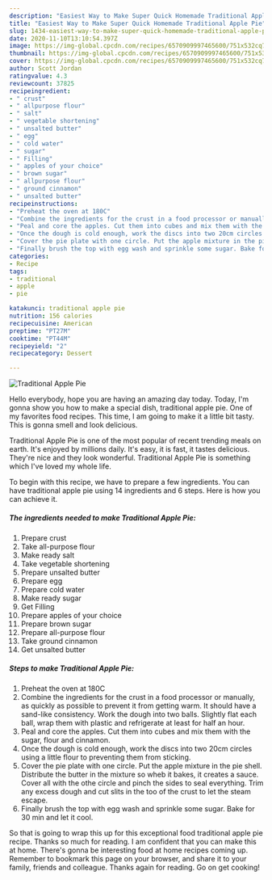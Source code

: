 ```yaml
---
description: "Easiest Way to Make Super Quick Homemade Traditional Apple Pie"
title: "Easiest Way to Make Super Quick Homemade Traditional Apple Pie"
slug: 1434-easiest-way-to-make-super-quick-homemade-traditional-apple-pie
date: 2020-11-10T13:10:54.397Z
image: https://img-global.cpcdn.com/recipes/6570909997465600/751x532cq70/traditional-apple-pie-recipe-main-photo.jpg
thumbnail: https://img-global.cpcdn.com/recipes/6570909997465600/751x532cq70/traditional-apple-pie-recipe-main-photo.jpg
cover: https://img-global.cpcdn.com/recipes/6570909997465600/751x532cq70/traditional-apple-pie-recipe-main-photo.jpg
author: Scott Jordan
ratingvalue: 4.3
reviewcount: 37825
recipeingredient:
- " crust"
- " allpurpose flour"
- " salt"
- " vegetable shortening"
- " unsalted butter"
- " egg"
- " cold water"
- " sugar"
- " Filling"
- " apples of your choice"
- " brown sugar"
- " allpurpose flour"
- " ground cinnamon"
- " unsalted butter"
recipeinstructions:
- "Preheat the oven at 180C"
- "Combine the ingredients for the crust in a food processor or manually, as quickly as possible to prevent it from getting warm. It should have a sand-like consistency. Work the dough into two balls. Slightly flat each ball, wrap them with plastic and refrigerate at least for half an hour."
- "Peal and core the apples. Cut them into cubes and mix them with the sugar, flour and cinnamon."
- "Once the dough is cold enough, work the discs into two 20cm circles using a little flour to preventing them from sticking."
- "Cover the pie plate with one circle. Put the apple mixture in the pie shell. Distribute the butter in the mixture so wheb it bakes, it creates a sauce. Cover all with the othe circle and pinch the sides to seal everything. Trim any excess dough and cut slits in the too of the crust to let the steam escape."
- "Finally brush the top with egg wash and sprinkle some sugar. Bake for 30 min and let it cool."
categories:
- Recipe
tags:
- traditional
- apple
- pie

katakunci: traditional apple pie 
nutrition: 156 calories
recipecuisine: American
preptime: "PT27M"
cooktime: "PT44M"
recipeyield: "2"
recipecategory: Dessert

---
```



![Traditional Apple Pie](https://img-global.cpcdn.com/recipes/6570909997465600/751x532cq70/traditional-apple-pie-recipe-main-photo.jpg)

Hello everybody, hope you are having an amazing day today. Today, I'm gonna show you how to make a special dish, traditional apple pie. One of my favorites food recipes. This time, I am going to make it a little bit tasty. This is gonna smell and look delicious.

Traditional Apple Pie is one of the most popular of recent trending meals on earth. It's enjoyed by millions daily. It's easy, it is fast, it tastes delicious. They're nice and they look wonderful. Traditional Apple Pie is something which I've loved my whole life.




To begin with this recipe, we have to prepare a few ingredients. You can have traditional apple pie using 14 ingredients and 6 steps. Here is how you can achieve it.

<!--inarticleads1-->

##### The ingredients needed to make Traditional Apple Pie:

1. Prepare  crust
1. Take  all-purpose flour
1. Make ready  salt
1. Take  vegetable shortening
1. Prepare  unsalted butter
1. Prepare  egg
1. Prepare  cold water
1. Make ready  sugar
1. Get  Filling
1. Prepare  apples of your choice
1. Prepare  brown sugar
1. Prepare  all-purpose flour
1. Take  ground cinnamon
1. Get  unsalted butter




<!--inarticleads2-->

##### Steps to make Traditional Apple Pie:

1. Preheat the oven at 180C
1. Combine the ingredients for the crust in a food processor or manually, as quickly as possible to prevent it from getting warm. It should have a sand-like consistency. Work the dough into two balls. Slightly flat each ball, wrap them with plastic and refrigerate at least for half an hour.
1. Peal and core the apples. Cut them into cubes and mix them with the sugar, flour and cinnamon.
1. Once the dough is cold enough, work the discs into two 20cm circles using a little flour to preventing them from sticking.
1. Cover the pie plate with one circle. Put the apple mixture in the pie shell. Distribute the butter in the mixture so wheb it bakes, it creates a sauce. Cover all with the othe circle and pinch the sides to seal everything. Trim any excess dough and cut slits in the too of the crust to let the steam escape.
1. Finally brush the top with egg wash and sprinkle some sugar. Bake for 30 min and let it cool.




So that is going to wrap this up for this exceptional food traditional apple pie recipe. Thanks so much for reading. I am confident that you can make this at home. There's gonna be interesting food at home recipes coming up. Remember to bookmark this page on your browser, and share it to your family, friends and colleague. Thanks again for reading. Go on get cooking!
